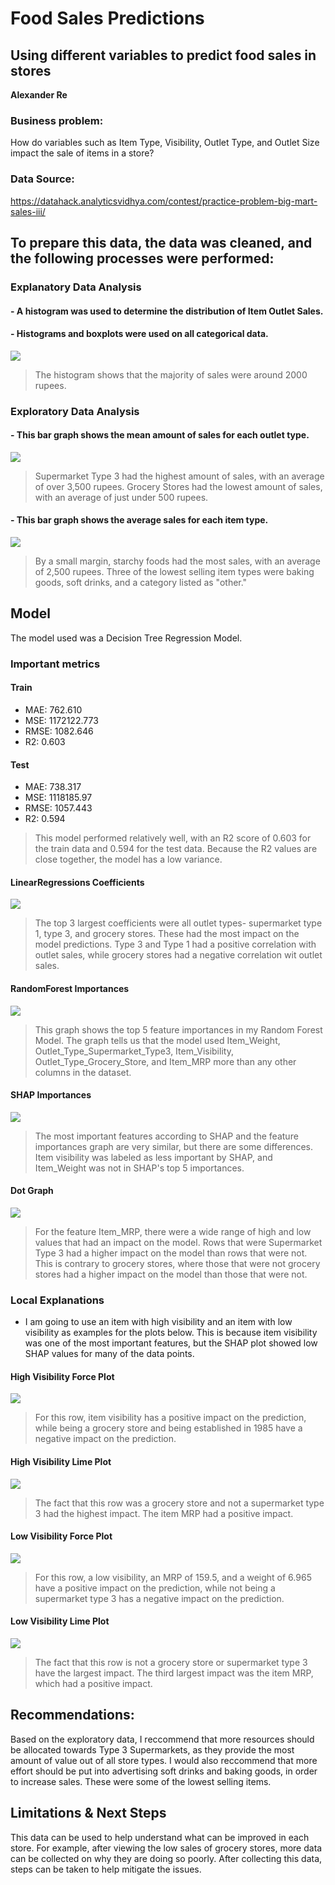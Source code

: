 # Food Sales Predictions
## Using different variables to predict food sales in stores

**Alexander Re** 

### Business problem:

How do variables such as Item Type, Visibility, Outlet Type, and Outlet Size impact the sale of items in a store?


### Data Source: 
https://datahack.analyticsvidhya.com/contest/practice-problem-big-mart-sales-iii/


## To prepare this data, the data was cleaned, and the following processes were performed:


### Explanatory Data Analysis
#### - A histogram was used to determine the distribution of Item Outlet Sales.
#### - Histograms and boxplots were used on all categorical data.
![](Screen%20Shot%202023-02-02%20at%2010.07.23%20PM.png)
> The histogram shows that the majority of sales were around 2000 rupees.


### Exploratory Data Analysis
#### - This bar graph shows the mean amount of sales for each outlet type.
![](Screen%20Shot%202023-02-02%20at%209.54.34%20PM.png)
> Supermarket Type 3 had the highest amount of sales, with an average of over 3,500 rupees.
> Grocery Stores had the lowest amount of sales, with an average of just under 500 rupees. 

#### - This bar graph shows the average sales for each item type. 
![](Screen%20Shot%202023-02-02%20at%209.54.21%20PM.png)
> By a small margin, starchy foods had the most sales, with an average of 2,500 rupees.
> Three of the lowest selling item types were baking goods, soft drinks, and a category listed as "other."

## Model

The model used was a Decision Tree Regression Model. 

### Important metrics
#### Train
- MAE: 762.610
- MSE: 1172122.773
- RMSE: 1082.646
- R2: 0.603
#### Test
- MAE: 738.317
- MSE: 1118185.97
- RMSE: 1057.443
- R2: 0.594

>This model performed relatively well, with an R2 score of 0.603 for the train data and 0.594 for the test data. Because the R2 values are close together, the model has a low variance. 

#### LinearRegressions Coefficients
![](lin_reg_coefficients.png)
>The top 3 largest coefficients were all outlet types- supermarket type 1, type 3, and grocery stores.
>These had the most impact on the model predictions. Type 3 and Type 1 had a positive correlation with outlet sales, while grocery stores had a negative correlation wit outlet sales.

#### RandomForest Importances
![](rf_importances.png)
>This graph shows the top 5 feature importances in my Random Forest Model.
>The graph tells us that the model used Item_Weight, Outlet_Type_Supermarket_Type3, Item_Visibility, Outlet_Type_Grocery_Store, and Item_MRP more than any other columns in the dataset. 


#### SHAP Importances
![](shap_importances.png)
>The most important features according to SHAP and the feature importances graph are very similar, but there are some differences. Item visibility was labeled as less important by SHAP, and Item_Weight was not in SHAP's top 5 importances.


#### Dot Graph
![](dot_importances.png)
 >For the feature Item_MRP, there were a wide range of high and low values that had an impact on the model. Rows that were Supermarket Type 3 had a higher impact on the model than rows that were not. This is contrary to grocery stores, where those that were not grocery stores had a higher impact on the model than those that were not.
 
 ### Local Explanations
 - I am going to use an item with high visibility and an item with low visibility as examples for the plots below. This is because item visibility was one of the most important features, but the SHAP plot showed low SHAP values for many of the data points.
 
 #### High Visibility Force Plot
![](high_visibility_force.png)
 >For this row, item visibility has a positive impact on the prediction, while being a grocery store and being established in 1985 have a negative impact on the prediction.
 
 #### High Visibility Lime Plot
![](high_visibility_lime.png)
 >The fact that this row was a grocery store and not a supermarket type 3 had the highest impact. The item MRP had a positive impact.
 
 
 #### Low Visibility Force Plot
![](low_visibility_force.png)
 >For this row, a low visibility, an MRP of 159.5, and a weight of 6.965 have a positive impact on the prediction, while not being a supermarket type 3 has a negative impact on the prediction.
 
 
 #### Low Visibility Lime Plot
![](low_visibility_lime.png)
 >The fact that this row is not a grocery store or supermarket type 3 have the largest impact. The third largest impact was the item MRP, which had a positive impact.

## Recommendations:

Based on the exploratory data, I reccommend that more resources should be allocated towards Type 3 Supermarkets, as they provide the most amount of value out of all store types. I would also reccommend that more effort should be put into advertising soft drinks and baking goods, in order to increase sales. These were some of the lowest selling items. 

## Limitations & Next Steps

This data can be used to help understand what can be improved in each store. For example, after viewing the low sales of grocery stores, more data can be collected on why they are doing so poorly. After collecting this data, steps can be taken to help mitigate the issues. 
